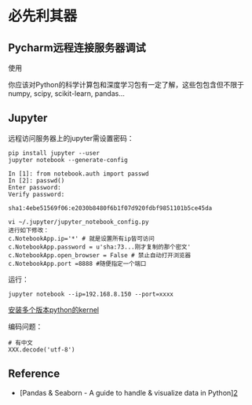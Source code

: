 # 必先利其器

## Pycharm远程连接服务器调试

使用

你应该对Python的科学计算包和深度学习包有一定了解，这些包包含但不限于numpy, scipy, scikit-learn, pandas...

## Jupyter

远程访问服务器上的jupyter需设置密码：

```
pip install jupyter --user
jupyter notebook --generate-config

In [1]: from notebook.auth import passwd
In [2]: passwd() 
Enter password: 
Verify password: 

sha1:4ebe51569f06:e2030b8480f6b1f07d920fdbf9851101b5ce45da

vi ~/.jupyter/jupyter_notebook_config.py
进行如下修改：
c.NotebookApp.ip='*' # 就是设置所有ip皆可访问
c.NotebookApp.password = u'sha:73...刚才复制的那个密文'
c.NotebookApp.open_browser = False # 禁止自动打开浏览器
c.NotebookApp.port =8888 #随便指定一个端口
```

运行：

```
jupyter notebook --ip=192.168.8.150 --port=xxxx
```

[安装多个版本python的kernel](https://www.jianshu.com/p/e140c5c97938)

编码问题：

```
# 有中文
XXX.decode('utf-8')
```

## Reference

* [Pandas & Seaborn - A guide to handle & visualize data in Python\][2]

[2]: [https://tryolabs.com/blog/2017/03/16/pandas-seaborn-a-guide-to-handle-visualize-data-elegantly/](https://tryolabs.com/blog/2017/03/16/pandas-seaborn-a-guide-to-handle-visualize-data-elegantly/)

